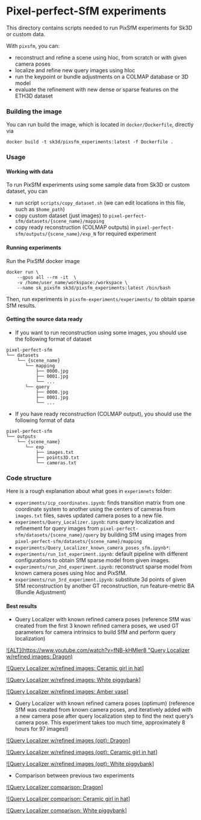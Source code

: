 # Pixel-perfect-SfM experiments

This directory contains scripts needed to run PixSfM experiments for Sk3D or custom data.

With `pixsfm`, you can:

- reconstruct and refine a scene using hloc, from scratch or with given camera poses
- localize and refine new query images using hloc
- run the keypoint or bundle adjustments on a COLMAP database or 3D model
- evaluate the refinement with new dense or sparse features on the ETH3D dataset


### Building the image
You can run build the image, which is located in `docker/Dockerfile`, directly via 
```
docker build -t sk3d/pixsfm_experiments:latest -f Dockerfile .
```

### Usage

#### Working with data
To run PixSfM experiments using some sample data from Sk3D or custom dataset, you can 
* run script `scripts/copy_dataset.sh` (we can edit locations in this file, such as `$home_path`)
* copy custom dataset (just images) to `pixel-perfect-sfm/datasets/{scene_name}/mapping`
* copy ready reconstruction (COLMAP outputs) in `pixel-perfect-sfm/outputs/{scene_name}/exp_N` for required experiment


#### Running experiments
Run the PixSfM docker image

```(bash)
docker run \
    --gpus all --rm -it  \
    -v /home/user_name/workspace:/workspace \
    --name sk_pixsfm sk3d/pixsfm_experiments:latest /bin/bash
```

Then, run experiments in `pixsfm-experiments/experiments/` to obtain sparse SfM results. 


#### Getting the source data ready
* If you want to run reconstruction using some images, 
you should use the following format of dataset

```
pixel-perfect-sfm   
└── datasets
    └── {scene_name}    
       └── mapping
           ├── 0000.jpg       
           ├── 0001.jpg       
           └── ...  
       └── query
           ├── 0000.jpg       
           ├── 0001.jpg       
           └── ...       
```

* If you have ready reconstruction (COLMAP output), 
you should use the following format of data
```
pixel-perfect-sfm   
└── outputs
    └── {scene_name}                 
       └── exp        
           ├── images.txt
           ├── points3D.txt     
           └── cameras.txt 
```

### Code structure
Here is a rough explanation about what goes in `experimnets` folder:
 * `experiments/icp_coordinates.ipynb`: finds transition matrix from one coordinate system to another using the centers of cameras from `images.txt` files, saves updated camera poses to a new file.
 * `experiments/Query_Localizer.ipynb`: runs query localization and refinement for query images from `pixel-perfect-sfm/datasets/{scene_name}/query` by building SfM using images from `pixel-perfect-sfm/datasets/{scene_name}/mapping`
 * `experiments/Query_Localizer_known_camera_poses_sfm.ipynb*`:  
 * `experiments/run_1st_experiment.ipynb`: default pipeline with different configurations to obtain SfM sparse model from given images.
 * `experiments/run_2nd_experiment.ipynb`: reconstruct sparse model from known camera poses using hloc and PixSfM.
 * `experiments/run_3rd_experiment.ipynb`: substitute 3d points of given SfM reconstruction by another GT reconstruction, run feature-metric BA (Bundle Adjustment)


#### Best results
* Query Localizer with known refined camera poses
(reference SfM was created from the first 3 known refined camera poses,  we used GT parameters for camera intrinsics to build SfM and perform query localization)

[![ALT](https://www.youtube.com/watch?v=fNB-kHMler8 "Query Localizer w/refined images: Dragon)](https://www.youtube.com/watch?v=fNB-kHMler8 "Query Localizer w/refined images: Dragon")   

[![Query Localizer w/refined images: Ceramic girl in hat]](https://www.youtube.com/watch?v=sbYs1Sq9v5E "Query Localizer w/refined images: Ceramic girl in hat")    

[![Query Localizer w/refined images: White piggybank]](https://www.youtube.com/watch?v=cL7VNAz1pDw "Query Localizer w/refined images: White piggybank") 

[![Query Localizer w/refined images: Amber vase]](https://youtube.com/shorts/TJZCvGteHGI "Query Localizer w/refined images:  Amber vase") 


* Query Localizer with known refined camera poses (optimum)
(reference SfM was created from known camera poses, and iteratively added with a new camera pose after query localization step to find the next query’s camera pose. This experiment takes too much time, approximately 8 hours for 97 images!)

[![Query Localizer w/refined images (opt): Dragon]](https://www.youtube.com/watch?v=D3vnxP-rh_w "Query Localizer w/refined images (opt): Dragon")    

[![Query Localizer w/refined images (opt): Ceramic girl in hat]](https://www.youtube.com/watch?v=fv-ZNeVk0bw "Query Localizer w/refined images (opt): Ceramic girl in hat")    

[![Query Localizer w/refined images (opt): White piggybank]](https://www.youtube.com/watch?v=kejLLuBqvIA "Query Localizer w/refined images (opt): White piggybank")  

* Comparison between previous two experiments

[![Query Localizer comparison: Dragon]](https://www.youtube.com/watch?v=EYzzs90c6No "Query Localizer comparison: Dragon")    

[![Query Localizer comparison: Ceramic girl in hat]](https://www.youtube.com/watch?v=tcDVBzvsbCI "Query Localizer comparison: Ceramic girl in hat")    

[![Query Localizer comparison: White piggybank]](https://www.youtube.com/watch?v=13iYebf8eL4 "Query Localizer comparison: White piggybank")  